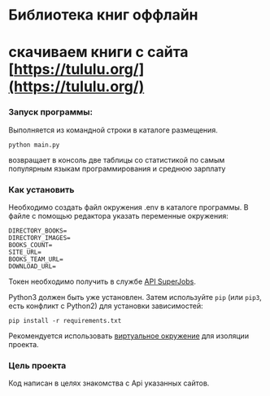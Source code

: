 # Библиотека книг оффлайн
# скачиваем книги с сайта  [https://tululu.org/](https://tululu.org/)

### Запуск программы:
Выполняется из командной строки в каталоге размещения.
```
python main.py
```
возвращает в консоль две таблицы 
со статистикой по самым популярным языкам программирования и среднюю зарплату


### Как установить
Необходимо создать файл окружения .env в каталоге программы.
В файле с помощью редактора указать переменные окружения: 
```
DIRECTORY_BOOKS=
DIRECTORY_IMAGES=
BOOKS_COUNT=
SITE_URL=
BOOKS_TEAM_URL=
DOWNLOAD_URL=
```
Токен необходимо получить в службе [API SuperJobs](https://api.superjob.ru/).

Python3 должен быть уже установлен. Затем используйте `pip` (или `pip3`, есть конфликт с Python2) для установки зависимостей:
```
pip install -r requirements.txt
```
Рекомендуется использовать [виртуальное окружение](https://docs.python.org/3/library/venv.html) для изоляции проекта. 

### Цель проекта
Код написан в целях знакомства с Api указанных сайтов.
